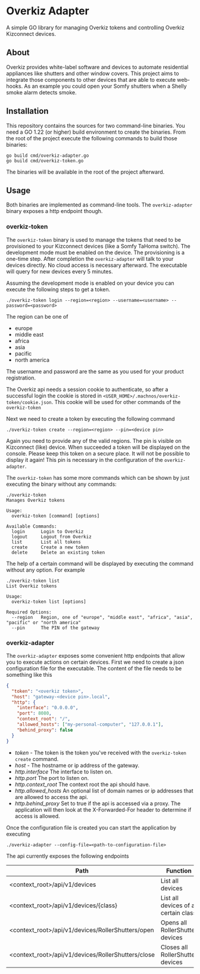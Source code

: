# Overkiz Adapter #
A simple GO library for managing Overkiz tokens and controlling Overkiz Kizconnect devices.

## About ##
Overkiz provides white-label software and devices to automate residential appliances like shutters and other 
window covers. This project aims to integrate those components to other devices that are able to execute web-hooks.
As an example you could open your Somfy shutters when a Shelly smoke alarm detects smoke.

## Installation ##
This repository contains the sources for two command-line binaries. You need a GO 1.22 (or higher) build environment
to create the binaries. From the root of the project execute the following commands to build those binaries:
```shell
go build cmd/overkiz-adapter.go
go build cmd/overkiz-token.go
```
The binaries will be available in the root of the project afterward.

## Usage ##
Both binaries are implemented as command-line tools. The `overkiz-adapter` binary exposes a http endpoint though. 

### overkiz-token ###
The `overkiz-token` binary is used to manage the tokens that need to be provisioned to your Kizconnect devices (like a
Somfy TaHoma switch). The development mode must be enabled on the device. The provisioning is a one-time step. After
completion the `overkiz-adapter` will talk to your devices directly. No cloud access is necessary afterward.
The executable will query for new devices every 5 minutes.

Assuming the development mode is enabled on your device you can execute the following steps to get a token.
```shell
./overkiz-token login --region=<region> --username=<username> --password=<password>
```

The region can be one of
* europe
* middle east
* africa 
* asia 
* pacific
* north america

The username and password are the same as you used for your product registration.

The Overkiz api needs a session cookie to authenticate, so after a successful login the cookie is stored in 
`<USER_HOME>/.machnos/overkiz-token/cookie.json`. This cookie will be used for other commands of the `overkiz-token`

Next we need to create a token by executing the following command
```shell
./overkiz-token create --region=<region> --pin=<device pin>
```

Again you need to provide any of the valid regions. The pin is visible on Kizconnect (like) device. When succeeded a 
token will be displayed on the console. Please keep this token on a secure place. It will not be possible to display it
again! This pin is necessary in the configuration of the `overkiz-adapter`.

The `overkiz-token` has some more commands which can be shown by just executing the binary without any commands:
```shell
./overkiz-token
Manages Overkiz tokens

Usage:
  overkiz-token [command] [options]

Available Commands:
  login      Login to Overkiz
  logout     Logout from Overkiz
  list       List all tokens
  create     Create a new token
  delete     Delete an existing token
```

The help of a certain command will be displayed by executing the command without any option. For example 
```shell
./overkiz-token list
List Overkiz tokens

Usage:
  overkiz-token list [options]

Required Options:
  --region   Region, one of "europe", "middle east", "africa", "asia", "pacific" or "north america"
  --pin      The PIN of the gateway
```

### overkiz-adapter ###
The `overkiz-adapter` exposes some convenient http endpoints that allow you to execute actions on certain devices. 
First we need to create a json configuration file for the executable. The content of the file needs to be something like this
```json
{
  "token": "<overkiz token>",
  "host": "gateway-<device pin>.local",
  "http": {
    "interface": "0.0.0.0",
    "port": 8080,
    "context_root": "/",
    "allowed_hosts": ["my-personal-computer", "127.0.0.1"],
    "behind_proxy": false
  }
}
```
* *token* - The token is the token you've received with the `overkiz-token create` command.
* *host* - The hostname or ip address of the gateway.
* *http.interface* The interface to listen on. 
* *http.port* The port to listen on.
* *http.context_root* The context root the api should have.
* *http.allowed_hosts* An optional list of domain names or ip addresses that are allowed to access the api.
* *http.behind_proxy* Set to true if the api is accessed via a proxy. The application will then look at the X-Forwarded-For header to determine if access is allowed.

Once the configuration file is created you can start the application by executing
```shell
./overkiz-adapter --config-file=<path-to-configuration-file>
```

The api currently exposes the following endpoints

| Path                                               | Function                            |
|----------------------------------------------------|-------------------------------------|
| <context_root>/api/v1/devices                      | List all devices                    |
| <context_root>/api/v1/devices/{class}              | List all devices of a certain class | 
| <context_root>/api/v1/devices/RollerShutters/open  | Opens all RollerShutter devices     |
| <context_root>/api/v1/devices/RollerShutters/close | Closes all RollerShutter devices    |

